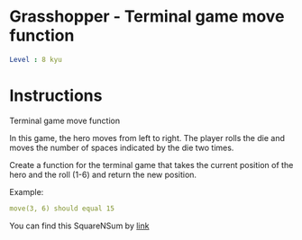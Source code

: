 # Grasshopper - Terminal game move function

```yaml
Level : 8 kyu
```



# Instructions
Terminal game move function

In this game, the hero moves from left to right.
The player rolls the die and moves the number of spaces indicated by the die two times.

Create a function for the terminal game that takes the current position of the hero and the roll (1-6) and return the new position.

Example:
```yaml
move(3, 6) should equal 15
```

You can find this SquareNSum by [link](https://www.codewars.com/kata/563a631f7cbbc236cf0000c2/train/scala)